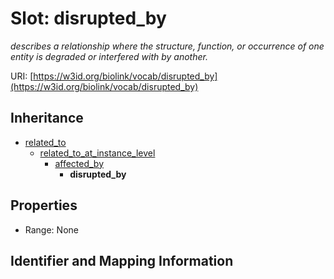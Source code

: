 # Slot: disrupted_by
_describes a relationship where the structure, function, or occurrence of one entity is degraded or interfered with by another._


URI: [https://w3id.org/biolink/vocab/disrupted_by](https://w3id.org/biolink/vocab/disrupted_by)




## Inheritance

* [related_to](related_to.md)
    * [related_to_at_instance_level](related_to_at_instance_level.md)
        * [affected_by](affected_by.md)
            * **disrupted_by**



## Properties

 * Range: None



## Identifier and Mapping Information





